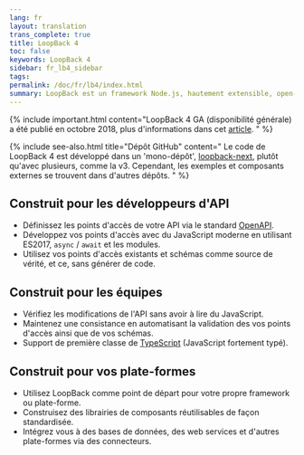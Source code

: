 ```yaml
---
lang: fr
layout: translation
trans_complete: true
title: LoopBack 4
toc: false
keywords: LoopBack 4
sidebar: fr_lb4_sidebar
tags:
permalink: /doc/fr/lb4/index.html
summary: LoopBack est un framework Node.js, hautement extensible, open-source qui vous permet de créer des APIs REST de bout en bout avec très peu voire pas de code.
---
```


{% include important.html content="LoopBack 4 GA (disponibilité générale) a été publié en octobre 2018, plus d'informations dans cet [article](http://strongloop.com/strongblog/loopback-4-ga).
" %}

{% include see-also.html title="Dépôt GitHub" content="
Le code de LoopBack 4 est développé dans un 'mono-dépôt', [loopback-next](https://github.com/strongloop/loopback-next), plutôt qu'avec plusieurs, comme la v3.
 Cependant, les exemples et composants externes se trouvent dans d'autres dépôts.
" %}

## Construit pour les développeurs d'API

 - Définissez les points d'accès de votre API via le standard [OpenAPI](https://www.openapis.org/).
 - Développez vos points d'accès avec du JavaScript moderne en utilisant ES2017, `async` / `await` et les modules.
 - Utilisez vos points d'accès existants et schémas comme source de vérité, et ce, sans générer de code.

## Construit pour les équipes

 - Vérifiez les modifications de l'API sans avoir à lire du JavaScript.
 - Maintenez une consistance en automatisant la validation des vos points d'accès ainsi que de vos schémas.
 - Support de première classe de [TypeScript](https://www.typescriptlang.org) (JavaScript fortement typé).

## Construit pour vos plate-formes

 - Utilisez LoopBack comme point de départ pour votre propre framework ou plate-forme.
 - Construisez des librairies de composants réutilisables de façon standardisée.
 - Intégrez vous à des bases de données, des web services et d'autres plate-formes via des connecteurs.
